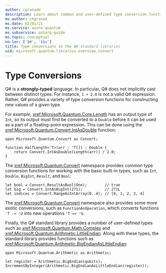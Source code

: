 ```yaml
---
author: cgranade
description: Learn about common and user-defined type conversion functions in the Q# standard libraries.
ms.author: chgranad
ms.date: 02/01/21
ms.service: azure-quantum
ms.subservice: qsharp-guide
ms.topic: conceptual
no-loc: ['Q#', '$$v']
title: Type conversions in the Q# standard libraries
uid: microsoft.quantum.libraries.overview.convert
---
```


# Type Conversions #

Q# is a **strongly-typed** language.
In particular, Q# does not implicitly cast between distinct types. For instance, `1 + 2.0` is not a valid Q# expression.
Rather, Q# provides a variety of type conversion functions for constructing new values of a given type.

For example, <xref:Microsoft.Quantum.Core.Length> has an output type of `Int`, so its output must first be converted to a `Double` before it can be used as a part of a floating-point expression.
This can be done using the <xref:Microsoft.Quantum.Convert.IntAsDouble> function:

```qsharp
open Microsoft.Quantum.Convert as Convert;

function HalfLength<'T>(arr : 'T[]) : Double {
    return Convert.IntAsDouble(Length(arr)) / 2.0;
}
```

The <xref:Microsoft.Quantum.Convert> namespace provides common type conversion functions for working with the basic built-in types, such as `Int`, `Double`, `BigInt`, `Result`, and `Bool`:

```qsharp
let bool = Convert.ResultAsBool(One);        // true
let big = Convert.IntAsBigInt(271);          // 271L
let indices = Convert.RangeAsIntArray(0..4); // [0, 1, 2, 3, 4]
```

The <xref:Microsoft.Quantum.Convert> namespace also provides some more exotic conversions, such as `FunctionAsOperation`, which converts functions `'T -> 'U` into new operations `'T => 'U`.

Finally, the Q# standard library provides a number of user-defined types such as <xref:Microsoft.Quantum.Math.Complex> and <xref:Microsoft.Quantum.Arithmetic.LittleEndian>.
Along with these types, the standard library provides functions such as <xref:Microsoft.Quantum.Arithmetic.BigEndianAsLittleEndian>:

```Q#
open Microsoft.Quantum.Arithmetic as Arithmetic;

let register = Arithmetic.BigEndian(qubits);
IncrementByInteger(Arithmetic.BigEndianAsLittleEndian(register));
```